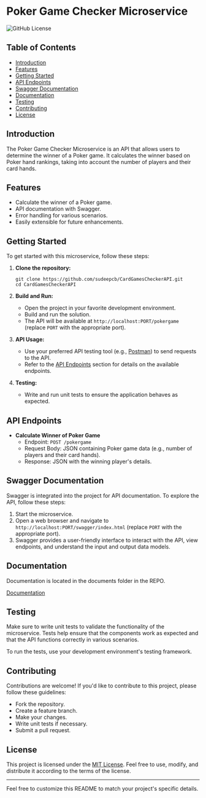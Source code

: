 # Poker Game Checker Microservice

![GitHub License](https://img.shields.io/badge/license-MIT-blue.svg)

## Table of Contents
- [Introduction](#introduction)
- [Features](#features)
- [Getting Started](#getting-started)
- [API Endpoints](#api-endpoints)
- [Swagger Documentation](#swagger-documentation)
- [Documentation](#documentation)
- [Testing](#testing)
- [Contributing](#contributing)
- [License](#license)

## Introduction
The Poker Game Checker Microservice is an API that allows users to determine the winner of a Poker game. It calculates the winner based on Poker hand rankings, taking into account the number of players and their card hands.

## Features
- Calculate the winner of a Poker game.
- API documentation with Swagger.
- Error handling for various scenarios.
- Easily extensible for future enhancements.

## Getting Started
To get started with this microservice, follow these steps:

1. **Clone the repository:**
   ```shell
   git clone https://github.com/sudeepcb/CardGamesCheckerAPI.git
   cd CardGamesCheckerAPI
   ```

2. **Build and Run:**
   - Open the project in your favorite development environment.
   - Build and run the solution.
   - The API will be available at `http://localhost:PORT/pokergame` (replace `PORT` with the appropriate port).

3. **API Usage:**
   - Use your preferred API testing tool (e.g., [Postman](https://www.postman.com/)) to send requests to the API.
   - Refer to the [API Endpoints](#api-endpoints) section for details on the available endpoints.

4. **Testing:**
   - Write and run unit tests to ensure the application behaves as expected.

## API Endpoints
- **Calculate Winner of Poker Game**
  - Endpoint: `POST /pokergame`
  - Request Body: JSON containing Poker game data (e.g., number of players and their card hands).
  - Response: JSON with the winning player's details.

## Swagger Documentation
Swagger is integrated into the project for API documentation. To explore the API, follow these steps:

1. Start the microservice.
2. Open a web browser and navigate to `http://localhost:PORT/swagger/index.html` (replace `PORT` with the appropriate port).
3. Swagger provides a user-friendly interface to interact with the API, view endpoints, and understand the input and output data models.

## Documentation
Documentation is located in the documents folder in the REPO.

[Documentation](https://github.com/sudeepcb/CardGamesCheckerAPI/tree/054071bac7812fe6e58df965b54726edc2042183/Documentation)

## Testing
Make sure to write unit tests to validate the functionality of the microservice. Tests help ensure that the components work as expected and that the API functions correctly in various scenarios.

To run the tests, use your development environment's testing framework.

## Contributing
Contributions are welcome! If you'd like to contribute to this project, please follow these guidelines:
- Fork the repository.
- Create a feature branch.
- Make your changes.
- Write unit tests if necessary.
- Submit a pull request.

## License
This project is licensed under the [MIT License](LICENSE). Feel free to use, modify, and distribute it according to the terms of the license.

---

Feel free to customize this README to match your project's specific details.
